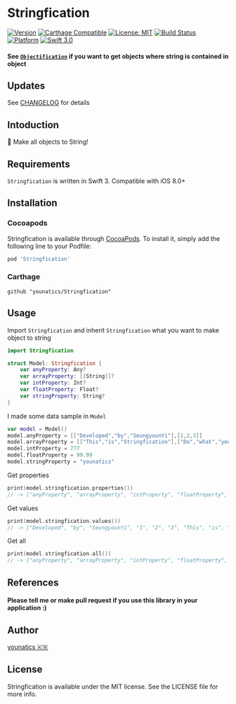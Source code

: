 # Stringfication

[![Version](https://img.shields.io/cocoapods/v/Stringfication.svg?style=flat)](http://cocoapods.org/pods/Stringfication)
[![Carthage Compatible](https://img.shields.io/badge/Carthage-compatible-4BC51D.svg?style=flat)](https://github.com/Carthage/Carthage)
[![License: MIT](https://img.shields.io/badge/license-MIT-blue.svg?style=flat)](https://github.com/younatics/Stringfication/blob/master/LICENSE)
[![Build Status](https://travis-ci.org/younatics/Stringfication.svg?branch=master)](https://travis-ci.org/younatics/Stringfication)
[![Platform](https://img.shields.io/cocoapods/p/Stringfication.svg?style=flat)](http://cocoapods.org/pods/Stringfication)
[![Swift 3.0](https://img.shields.io/badge/Swift-3.0-orange.svg?style=flat)](https://developer.apple.com/swift/)

#### See [`Objectification`](https://github.com/younatics/Objectification) if you want to get objects where string is contained in object

## Updates
See [CHANGELOG](https://github.com/younatics/Stringfication/blob/master/CHANGELOG.md) for details

## Intoduction
🔨 Make all objects to String!

## Requirements

`Stringfication` is written in Swift 3. Compatible with iOS 8.0+

## Installation

### Cocoapods

Stringfication is available through [CocoaPods](http://cocoapods.org). To install
it, simply add the following line to your Podfile:

```ruby
pod 'Stringfication'
```
### Carthage
```
github "younatics/Stringfication"
```

## Usage
Import `Stringfication` and inherit `Stringfication` what you want to make object to string
```swift
import Stringfication

struct Model: Stringfication {
    var anyProperty: Any?
    var arrayProperty: [[String]]?
    var intProperty: Int?
    var floatProperty: Float?
    var stringProperty: String?
}
```

I made some data sample in `Model`
```swift
var model = Model()
model.anyProperty = [["Developed","by","SeungyounYi"],[1,2,3]]
model.arrayProperty = [["This","is","Stringfication"],["Do","what","you","want"]]
model.intProperty = 777
model.floatProperty = 99.99
model.stringProperty = "younatics"
```

Get properties 
```swift
print(model.stringfication.properties())
// -> ["anyProperty", "arrayProperty", "intProperty", "floatProperty", "stringProperty"]
```

Get values 
```swift
print(model.stringfication.values())
// -> ["Developed", "by", "SeungyounYi", "1", "2", "3", "This", "is", "Stringfication", "Do", "what", "you", "want", "777", "99.9899979", "younatics"]
```

Get all 
```swift
print(model.stringfication.all())
// -> ["anyProperty", "arrayProperty", "intProperty", "floatProperty", "stringProperty", "Developed", "by", "SeungyounYi", "1", "2", "3", "This", "is", "Stringfication", "Do", "what", "you", "want", "777", "99.9899979", "younatics"]
```

## References
#### Please tell me or make pull request if you use this library in your application :) 

## Author
[younatics 🇰🇷](http://younatics.github.io)

## License
Stringfication is available under the MIT license. See the LICENSE file for more info.



